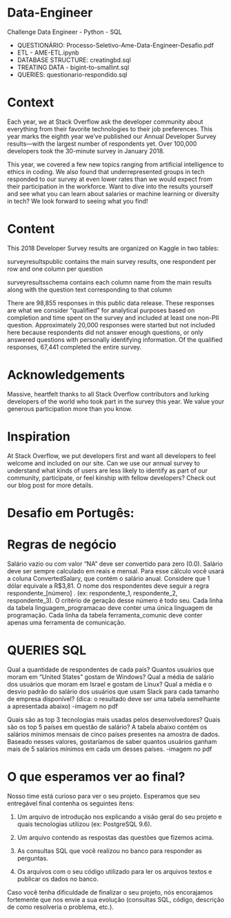 # Data-Engineer
Challenge Data Engineer - Python - SQL 

- QUESTIONÁRIO: Processo-Seletivo-Ame-Data-Engineer-Desafio.pdf
- ETL - AME-ETL.ipynb
- DATABASE STRUCTURE: creatingbd.sql
- TREATING DATA - bigint-to-smallint.sql
- QUERIES: questionario-respondido.sql

# Context
Each year, we at Stack Overflow ask the developer community about everything from their favorite technologies to their job preferences. This year marks the eighth year we’ve published our Annual Developer Survey results—with the largest number of respondents yet. Over 100,000 developers took the 30-minute survey in January 2018.

This year, we covered a few new topics ranging from artificial intelligence to ethics in coding. We also found that underrepresented groups in tech responded to our survey at even lower rates than we would expect from their participation in the workforce. Want to dive into the results yourself and see what you can learn about salaries or machine learning or diversity in tech? We look forward to seeing what you find!

# Content
This 2018 Developer Survey results are organized on Kaggle in two tables:

surveyresultspublic contains the main survey results, one respondent per row and one column per question

surveyresultsschema contains each column name from the main results along with the question text corresponding to that column

There are 98,855 responses in this public data release. These responses are what we consider “qualified” for analytical purposes based on completion and time spent on the survey and included at least one non-PII question. Approximately 20,000 responses were started but not included here because respondents did not answer enough questions, or only answered questions with personally identifying information. Of the qualified responses, 67,441 completed the entire survey.

# Acknowledgements
Massive, heartfelt thanks to all Stack Overflow contributors and lurking developers of the world who took part in the survey this year. We value your generous participation more than you know.

# Inspiration
At Stack Overflow, we put developers first and want all developers to feel welcome and included on our site. Can we use our annual survey to understand what kinds of users are less likely to identify as part of our community, participate, or feel kinship with fellow developers? Check out our blog post for more details.

# Desafio em Portugês:

# Regras de negócio

Salário vazio ou com valor “NA” deve ser convertido para zero (0.0).
Salário deve ser sempre calculado em reais e mensal. Para esse cálculo você usará a coluna ConvertedSalary, que contém o salário anual. Considere que 1 dólar equivale a R$3,81.
O nome dos respondentes deve seguir a regra respondente_[número] . (ex: respondente_1, respondente_2, respondente_3). O critério de geração desse número é todo seu.
Cada linha da tabela linguagem_programacao deve conter uma única linguagem de programação.
Cada linha da tabela ferramenta_comunic deve conter apenas uma ferramenta de comunicação.

# QUERIES SQL
Qual a quantidade de respondentes de cada país?
Quantos usuários que moram em “United States” gostam de Windows?
Qual a média de salário dos usuários que moram em Israel e gostam de Linux?
Qual a média e o desvio padrão do salário dos usuários que usam Slack para cada tamanho de empresa disponível? (dica: o resultado deve ser uma tabela semelhante a apresentada abaixo)
-imagem no pdf

Quais são as top 3 tecnologias mais usadas pelos desenvolvedores?
Quais são os top 5 países em questão de salário?
A tabela abaixo contém os salários mínimos mensais de cinco países presentes na amostra de dados. Baseado nesses valores, gostaríamos de saber quantos usuários ganham mais de 5 salários mínimos em cada um desses países.
-imagem no pdf

# O que esperamos ver ao final?

Nosso time está curioso para ver o seu projeto. Esperamos que seu entregável final contenha os seguintes ítens:

1. Um arquivo de introdução nos explicando a visão geral do seu projeto e quais tecnologias utilizou (ex: PostgreSQL 9.6).

2. Um arquivo contendo as respostas das questões que fizemos acima.

3. As consultas SQL que você realizou no banco para responder as perguntas.

4. Os arquivos com o seu código utilizado para ler os arquivos textos e publicar os dados no banco.

Caso você tenha dificuldade de finalizar o seu projeto, nós encorajamos fortemente que nos envie a sua evolução (consultas SQL, código, descrição de como resolveria o problema, etc.).
